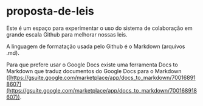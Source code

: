 # proposta-de-leis
<!-- Output copied to clipboard! -->

<!-----
NEW: Check the "Suppress top comment" option to remove this info from the output.

Conversion time: 0.22 seconds.


Using this Markdown file:

1. Paste this output into your source file.
2. See the notes and action items below regarding this conversion run.
3. Check the rendered output (headings, lists, code blocks, tables) for proper
   formatting and use a linkchecker before you publish this page.

Conversion notes:

* Docs to Markdown version 1.0β28
* Tue Jun 30 2020 18:48:55 GMT-0700 (PDT)
* Source doc: Este é um espaço para experimentar o uso do sistema de colaboração em grande escala Github para melhorar nossas leis
* This is a partial selection. Check to make sure intra-doc links work.
----->


Este é um espaço para experimentar o uso do sistema de colaboração em grande escala Github para melhorar nossas leis.

A linguagem de formatação usada pelo Github é o Markdown (arquivos .md).

Para que prefere usar o Google Docs existe uma ferramenta Docs to Markdown que traduz documentos do Google Docs para o Markdown ([https://gsuite.google.com/marketplace/app/docs_to_markdown/700168918607](https://gsuite.google.com/marketplace/app/docs_to_markdown/700168918607)).

